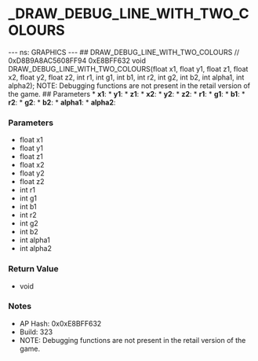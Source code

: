 # _DRAW_DEBUG_LINE_WITH_TWO_COLOURS

--- ns: GRAPHICS --- ## DRAW_DEBUG_LINE_WITH_TWO_COLOURS  // 0xD8B9A8AC5608FF94 0xE8BFF632 void DRAW_DEBUG_LINE_WITH_TWO_COLOURS(float x1, float y1, float z1, float x2, float y2, float z2, int r1, int g1, int b1, int r2, int g2, int b2, int alpha1, int alpha2);  NOTE: Debugging functions are not present in the retail version of the game.  ## Parameters * **x1**: * **y1**: * **z1**: * **x2**: * **y2**: * **z2**: * **r1**: * **g1**: * **b1**: * **r2**: * **g2**: * **b2**: * **alpha1**: * **alpha2**:

### Parameters
* float x1
* float y1
* float z1
* float x2
* float y2
* float z2
* int r1
* int g1
* int b1
* int r2
* int g2
* int b2
* int alpha1
* int alpha2

### Return Value
* void

### Notes
* AP Hash: 0x0xE8BFF632
* Build: 323
* NOTE: Debugging functions are not present in the retail version of the game.

